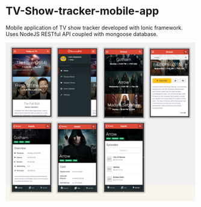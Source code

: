 # TV-Show-tracker-mobile-app
Mobile application of TV show tracker developed with Ionic framework. Uses NodeJS RESTful API coupled with mongoose database.

![alt text](screens/screens.png "Screenshots")
